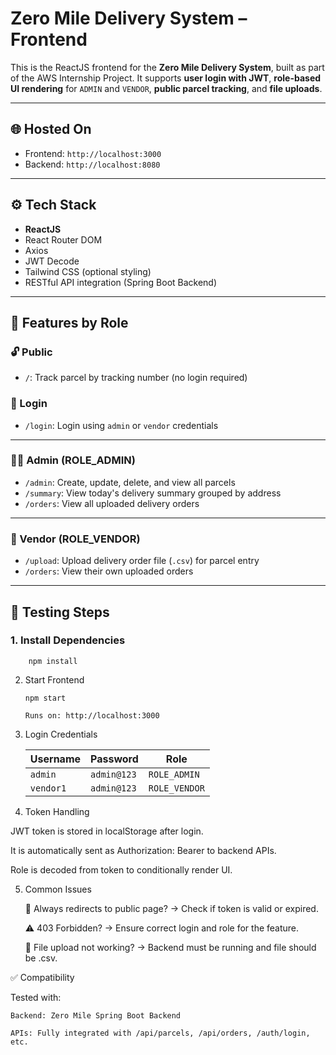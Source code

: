 # Zero Mile Delivery System – Frontend

This is the ReactJS frontend for the **Zero Mile Delivery System**, built as part of the AWS Internship Project. It supports **user login with JWT**, **role-based UI rendering** for `ADMIN` and `VENDOR`, **public parcel tracking**, and **file uploads**.

---

## 🌐 Hosted On

- Frontend: `http://localhost:3000`
- Backend: `http://localhost:8080`

---

## ⚙️ Tech Stack

- **ReactJS**
- React Router DOM
- Axios
- JWT Decode
- Tailwind CSS (optional styling)
- RESTful API integration (Spring Boot Backend)

---

## 🔐 Features by Role

### 🔓 Public

- `/`: Track parcel by tracking number (no login required)

### 🔐 Login

- `/login`: Login using `admin` or `vendor` credentials

---

### 👨‍💼 Admin (ROLE_ADMIN)

- `/admin`: Create, update, delete, and view all parcels
- `/summary`: View today's delivery summary grouped by address
- `/orders`: View all uploaded delivery orders

---

### 🚚 Vendor (ROLE_VENDOR)

- `/upload`: Upload delivery order file (`.csv`) for parcel entry
- `/orders`: View their own uploaded orders

---

## 🧪 Testing Steps

### 1. Install Dependencies

        npm install

2.  Start Frontend

        npm start

        Runs on: http://localhost:3000

3.  Login Credentials

    | Username  | Password    | Role          |
    | --------- | ----------- | ------------- |
    | `admin`   | `admin@123` | `ROLE_ADMIN`  |
    | `vendor1` | `admin@123` | `ROLE_VENDOR` |

4.  Token Handling

JWT token is stored in localStorage after login.

It is automatically sent as Authorization: Bearer <token> to backend APIs.

Role is decoded from token to conditionally render UI.

5. Common Issues

   🔁 Always redirects to public page? → Check if token is valid or expired.

   ⚠️ 403 Forbidden? → Ensure correct login and role for the feature.

   📄 File upload not working? → Backend must be running and file should be .csv.

✅ Compatibility

Tested with:

    Backend: Zero Mile Spring Boot Backend

    APIs: Fully integrated with /api/parcels, /api/orders, /auth/login, etc.
